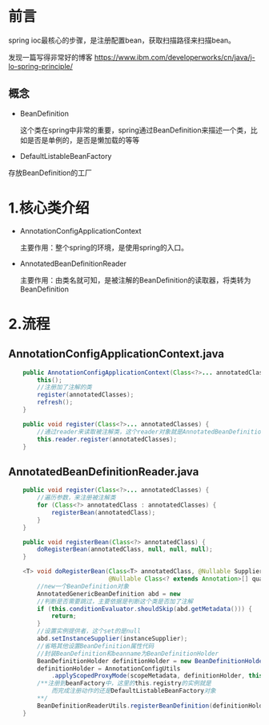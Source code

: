 

# 前言

spring ioc最核心的步骤，是注册配置bean，获取扫描路径来扫描bean。

发现一篇写得非常好的博客 https://www.ibm.com/developerworks/cn/java/j-lo-spring-principle/ 

## 概念

- BeanDefinition

  这个类在spring中非常的重要，spring通过BeanDefinition来描述一个类，比如是否是单例的，是否是懒加载的等等

-  DefaultListableBeanFactory 

  存放BeanDefinition的工厂

# 1.核心类介绍

- AnnotationConfigApplicationContext 

  主要作用：整个spring的环境，是使用spring的入口。

- AnnotatedBeanDefinitionReader

  主要作用：由类名就可知，是被注解的BeanDefinition的读取器，将类转为BeanDefinition

# 2.流程

## AnnotationConfigApplicationContext.java

```java
	public AnnotationConfigApplicationContext(Class<?>... annotatedClasses) {
		this();
        //注册加了注解的类
		register(annotatedClasses);
		refresh();
	}

	public void register(Class<?>... annotatedClasses) {
        //通过reader来读取被注解类，这个reader对象就是AnnotatedBeanDefinitionReader的实例
		this.reader.register(annotatedClasses);
	}
```

## AnnotatedBeanDefinitionReader.java

```java
	public void register(Class<?>... annotatedClasses) {
        //遍历参数，来注册被注解类
		for (Class<?> annotatedClass : annotatedClasses) {
			registerBean(annotatedClass);
		}
	}

	public void registerBean(Class<?> annotatedClass) {
		doRegisterBean(annotatedClass, null, null, null);
	}

	<T> void doRegisterBean(Class<T> annotatedClass, @Nullable Supplier<T> 											instanceSupplier, @Nullable String name,
							@Nullable Class<? extends Annotation>[] qualifiers, 									BeanDefinitionCustomizer... definitionCustomizers) {
		//new一个BeanDefinition对象
		AnnotatedGenericBeanDefinition abd = new 							                                                 AnnotatedGenericBeanDefinition(annotatedClass);
        //判断是否需要跳过，主要依据是判断这个类是否加了注解
		if (this.conditionEvaluator.shouldSkip(abd.getMetadata())) {
			return;
		}
        //设置实例提供者，这个set的是null
		abd.setInstanceSupplier(instanceSupplier);
		//省略其他设置BeanDefinition属性代码
        //封装BeanDefinition和beanname为BeanDefinitionHolder
		BeanDefinitionHolder definitionHolder = new BeanDefinitionHolder(abd, beanName);
		definitionHolder = AnnotationConfigUtils
            .applyScopedProxyMode(scopeMetadata, definitionHolder, this.registry);
        /**注册到beanFactory中，这里的this.registry的实例就是	                                         AnnotationConfigApplicationContext的实例，
        	而完成注册动作的还是DefaultListableBeanFactory对象
        **/
		BeanDefinitionReaderUtils.registerBeanDefinition(definitionHolder, 		                                                  this.registry);
	}
```




